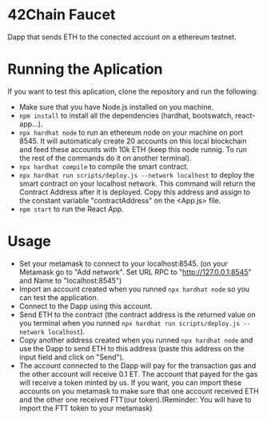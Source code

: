 # 42Chain Faucet

Dapp that sends ETH to the conected account on a ethereum testnet.

# Running the Aplication

If you want to test this aplication, clone the repository and run the following:

* Make sure that you have Node.js installed on you machine.
* `npm install` to install all the dependencies (hardhat, bootswatch, react-app...).
* `npx hardhat node` to run an ethereum node on your machine on port 8545. It will automaticaly create 20 accounts on this local blockchain and feed these accounts with 10k ETH (keep this node runnig. To run the rest of the commands do it on another terminal).
* `npx hardhat compile` to compile the smart contract.
* `npx hardhat run scripts/deploy.js --network localhost` to deploy the smart contract on your localhost network. This command will return the Contract Address after it is deployed. Copy this address and assign to the constant variable "contractAddress" on the <App.js> file.
* `npm start` to run the React App.

# Usage

* Set your metamask to connect to your localhost:8545. (on your Metamask go to "Add network". Set URL RPC to "http://127.0.0.1:8545" and Name to "localhost:8545")
* Import an account created when you runned `npx hardhat node` so you can test the application.
* Connect to the Dapp using this account.
* Send ETH to the contract (the contract address is the returned value on you terminal when you runned `npx hardhat run scripts/deploy.js --network localhost`).
* Copy another address created when you runned `npx hardhat node` and use the Dapp to send ETH to this address (paste this address on the input field and click on "Send").
* The account connected to the Dapp will pay for the transaction gas and the other account will receive 0.1 ET. The account that payed for the gas will receive a token minted by us. If you want, you can import these accounts on you metamask to make sure that one account received ETH and the other one received FTT(our token).(Reminder: You will have to import the FTT token to your metamask)
